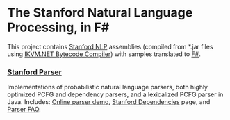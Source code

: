 The Stanford Natural Language Processing, in F#
===================================================

This project contains [Stanford NLP](http://www-nlp.stanford.edu/) assemblies (compiled from *.jar files using [IKVM.NET Bytecode Compiler](http://www.ikvm.net/userguide/ikvmc.html)) with samples translated to [F#](http://fsharp.org/).


### [Stanford Parser](http://www-nlp.stanford.edu/software/lex-parser.shtml)

Implementations of probabilistic natural language parsers, both highly optimized PCFG and dependency parsers, and a lexicalized PCFG parser in Java. Includes: [Online parser demo](http://nlp.stanford.edu:8080/parser/), [Stanford Dependencies](http://nlp.stanford.edu/software/stanford-dependencies.shtml) page, and [Parser FAQ](http://www-nlp.stanford.edu/software/parser-faq.shtml).